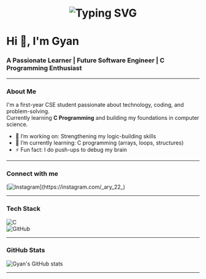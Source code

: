 <h1 align="center">
  <img src="https://readme-typing-svg.demolab.com?font=Fira+Code&size=30&duration=3000&pause=500&color=00F700&center=true&vCenter=true&width=450&lines=👋+Hello+World!;Welcome+to+my+GitHub+Profile!" alt="Typing SVG" />
</h1>

# Hi 👋, I'm Gyan  
### A Passionate Learner | Future Software Engineer | C Programming Enthusiast

---

### About Me  
I'm a first-year CSE student passionate about technology, coding, and problem-solving.  
Currently learning **C Programming** and building my foundations in computer science.

- 🔭 I’m working on: Strengthening my logic-building skills  
- 🌱 I’m currently learning: C programming (arrays, loops, structures)  
- ⚡ Fun fact: I do push-ups to debug my brain  

---

### Connect with me  
[![Instagram](https://img.shields.io/badge/-@_ary_22_-E4405F?style=flat-square&logo=Instagram&logoColor=white&link=https://instagram.com/_ary_22_)](https://instagram.com/_ary_22_)

---

### Tech Stack  
![C](https://img.shields.io/badge/C-A8B9CC?style=flat&logo=c&logoColor=white)  
![GitHub](https://img.shields.io/badge/GitHub-100000?style=flat&logo=github&logoColor=white)

---

### GitHub Stats  
![Gyan's GitHub stats](https://github-readme-stats.vercel.app/api?username=yuweaec&show_icons=true&theme=tokyonight)

---
